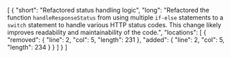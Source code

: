 [
    {
        "short": "Refactored status handling logic",
        "long": "Refactored the function `handleResponseStatus` from using multiple `if-else` statements to a `switch` statement to handle various HTTP status codes. This change likely improves readability and maintainability of the code.",
        "locations": [
            {
                "removed": {
                    "line": 2,
                    "col": 5,
                    "length": 231
                },
                "added": {
                    "line": 2,
                    "col": 5,
                    "length": 234
                }
            }
        ]
    }
]
